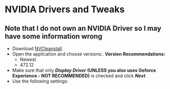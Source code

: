 # NVIDIA Drivers and Tweaks
## Note that I do not own an NVIDIA Driver so I may have some information wrong
- Download [NVCleanstall](https://www.techpowerup.com/download/techpowerup-nvcleanstall/).
- Open the application and choose versions:.
**Version Recommendations:**
  - Newest
  - 472.12
- Make sure that only ***Display Driver*** **(UNLESS you also uses Geforce Experience - NOT RECOMMENDED)**  is checked and click ***Next***.
- Use the following settings:
